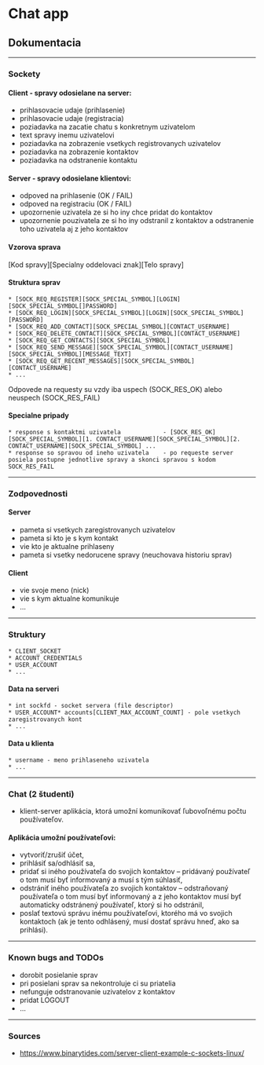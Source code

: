 Chat app
====

## Dokumentacia
---

### Sockety

#### Client - spravy odosielane na server:
  * prihlasovacie udaje (prihlasenie)
  * prihlasovacie udaje (registracia)
  * poziadavka na zacatie chatu s konkretnym uzivatelom
  * text spravy inemu uzivatelovi
  * poziadavka na zobrazenie vsetkych registrovanych uzivatelov
  * poziadavka na zobrazenie kontaktov
  * poziadavka na odstranenie kontaktu

#### Server - spravy odosielane klientovi:
  * odpoved na prihlasenie (OK / FAIL)
  * odpoved na registraciu (OK / FAIL)
  * upozornenie uzivatela ze si ho iny chce pridat do kontaktov
  * upozornenie pouzivatela ze si ho iny odstranil z kontaktov a odstranenie toho uzivatela aj z jeho kontaktov

#### Vzorova sprava
[Kod spravy][Specialny oddelovaci znak][Telo spravy]

#### Struktura sprav
    * [SOCK_REQ_REGISTER][SOCK_SPECIAL_SYMBOL][LOGIN][SOCK_SPECIAL_SYMBOL[]PASSWORD]
    * [SOCK_REQ_LOGIN][SOCK_SPECIAL_SYMBOL][LOGIN][SOCK_SPECIAL_SYMBOL][PASSWORD]
    * [SOCK_REQ_ADD_CONTACT][SOCK_SPECIAL_SYMBOL][CONTACT_USERNAME]
    * [SOCK_REQ_DELETE_CONTACT][SOCK_SPECIAL_SYMBOL][CONTACT_USERNAME]
    * [SOCK_REQ_GET_CONTACTS][SOCK_SPECIAL_SYMBOL]
    * [SOCK_REQ_SEND_MESSAGE][SOCK_SPECIAL_SYMBOL][CONTACT_USERNAME][SOCK_SPECIAL_SYMBOL][MESSAGE_TEXT]
    * [SOCK_REQ_GET_RECENT_MESSAGES][SOCK_SPECIAL_SYMBOL][CONTACT_USERNAME]
    * ...

Odpovede na requesty su vzdy iba uspech (SOCK_RES_OK) alebo neuspech (SOCK_RES_FAIL)

#### Specialne pripady   
    * response s kontaktmi uzivatela            - [SOCK_RES_OK][SOCK_SPECIAL_SYMBOL][1. CONTACT_USERNAME][SOCK_SPECIAL_SYMBOL][2. CONTACT_USERNAME][SOCK_SPECIAL_SYMBOL] ...
    * response so spravou od ineho uzivatela    - po requeste server posiela postupne jednotlive spravy a skonci spravou s kodom SOCK_RES_FAIL

---
### Zodpovednosti

#### Server
  * pameta si vsetkych zaregistrovanych uzivatelov
  * pameta si kto je s kym kontakt
  * vie kto je aktualne prihlaseny
  * pameta si vsetky nedorucene spravy (neuchovava historiu sprav)

#### Client
  * vie svoje meno (nick)
  * vie s kym aktualne komunikuje
  * ...

---
### Struktury
    * CLIENT_SOCKET
    * ACCOUNT_CREDENTIALS
    * USER_ACCOUNT
    * ...

#### Data na serveri
    * int sockfd - socket servera (file descriptor)
    * USER_ACCOUNT* accounts[CLIENT_MAX_ACCOUNT_COUNT] - pole vsetkych zaregistrovanych kont
    * ...

#### Data u klienta
    * username - meno prihlaseneho uzivatela
    * ...


---
### Chat (2 študenti) 
- klient-server aplikácia, ktorá umožní komunikovať ľubovoľnému počtu používateľov.

#### Aplikácia umožní používateľovi:
  * vytvoriť/zrušiť účet,
  * prihlásiť sa/odhlásiť sa,
  * pridať si iného používateľa do svojich kontaktov – pridávaný používateľ o tom musí byť informovaný a musí s tým súhlasiť,
  * odstrániť iného používateľa zo svojich kontaktov – odstraňovaný používateľa o tom musí byť informovaný a z jeho kontaktov musí byť automaticky odstránený používateľ, ktorý si ho odstránil,
  * poslať textovú správu inému používateľovi, ktorého má vo svojich kontaktoch (ak je tento odhlásený, musí dostať správu hneď, ako sa prihlási).


---
### Known bugs and TODOs
  * dorobit posielanie sprav
  * pri posielani sprav sa nekontroluje ci su priatelia
  * nefunguje odstranovanie uzivatelov z kontaktov
  * pridat LOGOUT
  * ... 

---
### Sources
  * https://www.binarytides.com/server-client-example-c-sockets-linux/
